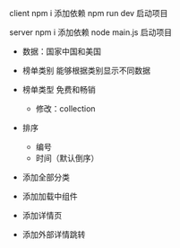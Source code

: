 client
  npm i 添加依赖
  npm run dev 启动项目

server 
  npm i 添加依赖
  node main.js 启动项目


- 数据：国家中国和美国
- 榜单类别 能够根据类别显示不同数据
- 榜单类型 免费和畅销
  - 修改：collection
- 排序
  - 编号
  - 时间（默认倒序）



- 添加全部分类
- 添加加载中组件
- 添加详情页
- 添加外部详情跳转
